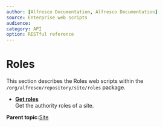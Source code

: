 ```yaml
---
author: [Alfresco Documentation, Alfresco Documentation]
source: Enterprise web scripts
audience: 
category: API
option: RESTful reference
---
```


# Roles

This section describes the Roles web scripts within the `/org/alfresco/repository/site/roles` package.

-   **[Get roles](../references/RESTful-RolesRolesGet.md)**  
 Get the authority roles of a site.

**Parent topic:**[Site](../references/RESTful-Site.md)

